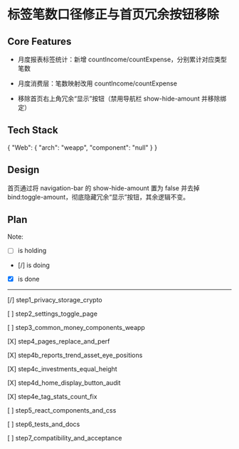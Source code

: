 # 标签笔数口径修正与首页冗余按钮移除

## Core Features

- 月度报表标签统计：新增 countIncome/countExpense，分别累计对应类型笔数

- 月度消费层：笔数映射改用 countIncome/countExpense

- 移除首页右上角冗余“显示”按钮（禁用导航栏 show-hide-amount 并移除绑定）

## Tech Stack

{
  "Web": {
    "arch": "weapp",
    "component": "null"
  }
}

## Design

首页通过将 navigation-bar 的 show-hide-amount 置为 false 并去掉 bind:toggle-amount，彻底隐藏冗余“显示”按钮，其余逻辑不变。

## Plan

Note: 

- [ ] is holding
- [/] is doing
- [X] is done

---

[/] step1_privacy_storage_crypto

[ ] step2_settings_toggle_page

[ ] step3_common_money_components_weapp

[X] step4_pages_replace_and_perf

[X] step4b_reports_trend_asset_eye_positions

[X] step4c_investments_equal_height

[X] step4d_home_display_button_audit

[X] step4e_tag_stats_count_fix

[ ] step5_react_components_and_css

[ ] step6_tests_and_docs

[ ] step7_compatibility_and_acceptance

